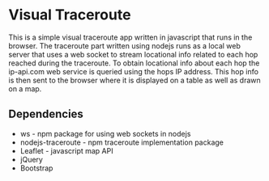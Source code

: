 # Visual Traceroute
This is a simple visual traceroute app written in javascript that runs in
the browser. The traceroute part written using nodejs runs as a local web
server that uses a web socket to stream locational info related to each hop
reached during the traceroute. To obtain locational info about each hop the
ip-api.com web service is queried using the hops IP address. This hop 
info is then sent to the browser where it is displayed on a table as well as
drawn on a map.

## Dependencies
* ws - npm package for using web sockets in nodejs
* nodejs-traceroute - npm traceroute implementation package
* Leaflet - javascript map API
* jQuery 
* Bootstrap
